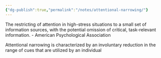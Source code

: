 ```yaml
---
{"dg-publish":true,"permalink":"/notes/attentional-narrowing/"}
---
```



The restricting of attention in high-stress situations to a small set of information sources, with the potential omission of critical, task-relevant information. - American Psychological Association

Attentional narrowing is characterized by an involuntary reduction in the range of cues that are utilized by an individual